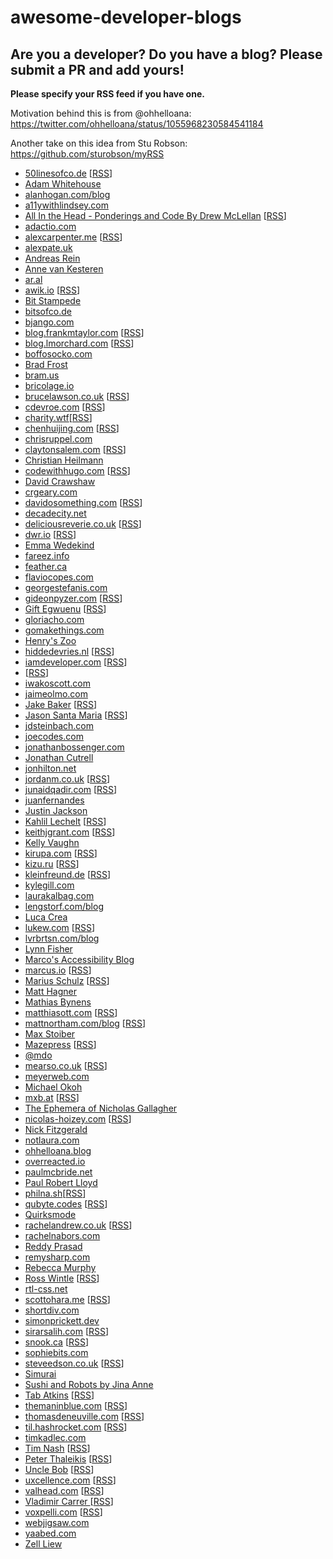 # awesome-developer-blogs

## Are you a developer? Do you have a blog? Please submit a PR and add yours!

**Please specify your RSS feed if you have one.**

Motivation behind this is from @ohhelloana: https://twitter.com/ohhelloana/status/1055968230584541184

Another take on this idea from Stu Robson: https://github.com/sturobson/myRSS

- [50linesofco.de](http://50linesofco.de/) [[RSS](http://50linesofco.de/rss.xml)]
- [Adam Whitehouse](https://awhitehouse104.github.io/)
- [alanhogan.com/blog](https://alanhogan.com/blog)
- [a11ywithlindsey.com](https://a11ywithlindsey.com)
- [All In the Head - Ponderings and Code By Drew McLellan](http://allinthehead.com/) [[RSS](https://allinthehead.com/retro/rss)]
- [adactio.com](https://adactio.com)
- [alexcarpenter.me](https://alexcarpenter.me/) [[RSS](https://alexcarpenter.me/feed.xml)]
- [alexpate.uk](https://alexpate.uk/)
- [Andreas Rein](https://andreasrein.net)
- [Anne van Kesteren](https://annevankesteren.nl/)
- [ar.al](https://ar.al/)
- [awik.io](https://awik.io/) [[RSS](https://awik.io/feed)]
- [Bit Stampede](https://www.bitstampede.com/)
- [bitsofco.de](https://bitsofco.de/)
- [bjango.com](https://bjango.com/articles/)
- [blog.frankmtaylor.com](https://blog.frankmtaylor.com/) [[RSS](blog.frankmtaylor.com/feed)]
- [blog.lmorchard.com](http://blog.lmorchard.com/) [[RSS](http://blog.lmorchard.com.s3-website-us-east-1.amazonaws.com/index.rss)]
- [boffosocko.com](https://boffosocko.com)
- [Brad Frost](http://bradfrost.com/)
- [bram.us](https://bram.us)
- [bricolage.io](https://www.bricolage.io/)
- [brucelawson.co.uk](https://www.brucelawson.co.uk/) [[RSS](https://www.brucelawson.co.uk/feed/)]
- [cdevroe.com](https://cdevroe.com/) [[RSS](https://cdevroe.com/feed)]
- [charity.wtf](https://charity.wtf/)[[RSS](https://charity.wtf/feed)]
- [chenhuijing.com](https://www.chenhuijing.com/) [[RSS](https://www.chenhuijing.com/feed.xml)]
- [chrisruppel.com](https://chrisruppel.com/)
- [claytonsalem.com](https://claytonsalem.com/) [[RSS](https://claytonsalem.com/feed.xml)]
- [Christian Heilmann](https://christianheilmann.com/)
- [codewithhugo.com](https://codewithhugo.com/) [[RSS](codewithhugo.com/index.xml)]
- [David Crawshaw](https://crawshaw.io/)
- [crgeary.com](https://www.crgeary.com/)
- [davidosomething.com](https://davidosomething.com/) [[RSS](https://davidosomething.com/rss.xml)]
- [decadecity.net](https://decadecity.net/)
- [deliciousreverie.co.uk](https://deliciousreverie.co.uk/) [[RSS](https://deliciousreverie.co.uk/index.xml)]
- [dwr.io](https://dwr.io/) [[RSS](https://dwr.io/feed)]
- [Emma Wedekind](https://emmawedekind.com/)
- [fareez.info](http://fareez.info/)
- [feather.ca](https://feather.ca)
- [flaviocopes.com](https://flaviocopes.com/)
- [georgestefanis.com](https://georgestefanis.com/)
- [gideonpyzer.com](https://gideonpyzer.com/) [[RSS](https://gideonpyzer.com/blog/rss)]
- [Gift Egwuenu](https://www.giftegwuenu.com/) [[RSS](https://www.giftegwuenu.com/index.xml)]
- [gloriacho.com](https://www.gloriacho.com/)
- [gomakethings.com](https://gomakethings.com/articles/)
- [Henry's Zoo](http://henryzoo.com/)
- [hiddedevries.nl](https://hiddedevries.nl/) [[RSS](https://hiddedevries.nl/rss/summaries/)]
- [iamdeveloper.com](https://iamdeveloper.com) [[RSS](https://www.iamdeveloper.com/rss.xml)]
- [](https://www.impressivewebs.com/) [[RSS](http://feeds2.feedburner.com/ImpressiveWebs)]
- [iwakoscott.com](https://www.iwakoscott.com/)
- [jaimeolmo.com](http://www.jaimeolmo.com)
- [Jake Baker](https://jakebaker.co.uk/) [[RSS](https://jakebaker.co.uk/index.xml)]
- [Jason Santa Maria](http://jasonsantamaria.com/) [[RSS](http://feeds.feedburner.com/jsm-rss)]
- [jdsteinbach.com](https://jdsteinbach.com/)
- [joecodes.com](https://joecodes.com)
- [jonathanbossenger.com](https://jonathanbossenger.com/)
- [Jonathan Cutrell](https://jonathancutrell.com/)
- [jonhilton.net](https://jonhilton.net/)
- [jordanm.co.uk](https://jordanm.co.uk/) [[RSS](jordanm.co.uk/feed)]
- [junaidqadir.com](https://junaidqadir.com) [[RSS](https://junaidqadir.com/feed)]
- [juanfernandes](https://juanfernandes.uk/blog/)
- [Justin Jackson](https://justinjackson.ca/)
- [Kahlil Lechelt](https://www.kahlillechelt.com/) [[RSS](https://www.kahlillechelt.com/index.xml)]
- [keithjgrant.com](https://keithjgrant.com/) [[RSS](https://keithjgrant.com/posts/index.xml)]
- [Kelly Vaughn](https://kvlly.com/)
- [kirupa.com](https://kirupa.com/) [[RSS](https://kirupa.com/modular/kirupa.xml)]
- [kizu.ru](https://www.kizu.ru/) [[RSS](https://feeds.feedburner.com/kizuruen)]
- [kleinfreund.de](https://kleinfreund.de/) [[RSS](https://kleinfreund.de/index.xml )]
- [kylegill.com](http://kylegill.com/)
- [laurakalbag.com](https://laurakalbag.com/)
- [lengstorf.com/blog](https://lengstorf.com/blog)
- [Luca Crea](https://lcrea.github.io/)
- [lukew.com](https://www.lukew.com/ff/) [[RSS](http://feeds.feedburner.com/FunctioningForm)]
- [lvrbrtsn.com/blog](https://lvrbrtsn.com/blog/)
- [Lynn Fisher](https://lynnandtonic.com/)
- [Marco's Accessibility Blog](https://www.marcozehe.de/)
- [marcus.io](https://marcus.io/) [[RSS](https://marcus.io/feed)]
- [Marius Schulz](https://mariusschulz.com/) [[RSS](http://feeds.feedburner.com/mariusschulz)]
- [Matt Hagner](https://www.matthagner.com/)
- [Mathias Bynens](https://mathiasbynens.be/notes)
- [matthiasott.com](https://matthiasott.com) [[RSS](https://matthiasott.com/rss)]
- [mattnortham.com/blog](https://mattnortham.com/blog/) [[RSS](https://mattnortham.com/blog/feed/)]
- [Max Stoiber](https://mxstbr.com/)
- [Mazepress](https://mazepress.com/) [[RSS](https://mazepress.com/feed/)]
- [@mdo](http://markdotto.com/)
- [mearso.co.uk](http://www.mearso.co.uk/) [[RSS](https://mearso.co.uk/feed.xml)]
- [meyerweb.com](https://meyerweb.com/eric/thoughts/)
- [Michael Okoh](https://okoh.co.uk/)
- [mxb.at](https://mxb.at/) [[RSS](https://mxb.at/feed.xml)]
- [The Ephemera of Nicholas Gallagher](http://nicolasgallagher.com/)
- [nicolas-hoizey.com](https://nicolas-hoizey.com/) [[RSS](https://nicolas-hoizey.com/feeds/articles.xml)]
- [Nick Fitzgerald](http://fitzgeraldnick.com/)
- [notlaura.com](https://notlaura.com)
- [ohhelloana.blog](https://www.ohhelloana.blog/)
- [overreacted.io](https://overreacted.io/)
- [paulmcbride.net](https://paulmcbride.net)
- [Paul Robert Lloyd](https://paulrobertlloyd.com/)
- [philna.sh](https://philna.sh/)[[RSS](https://philna.sh/feed.xml)]
- [qubyte.codes](https://qubyte.codes/) [[RSS](https://qubyte.codes/atom.xml)]
- [Quirksmode](https://www.quirksmode.org)
- [rachelandrew.co.uk](https://rachelandrew.co.uk/archives) [[RSS](https://rachelandrew.co.uk/feed)]
- [rachelnabors.com](http://rachelnabors.com/)
- [Reddy Prasad](https://reddyprasad.co.in/)
- [remysharp.com](https://remysharp.com)
- [Rebecca Murphy](http://rmurphey.com/)
- [Ross Wintle](https://rosswintle.uk/) [[RSS](https://rosswintle.uk/feed)]
- [rtl-css.net](https://rtl-css.net/)
- [scottohara.me](https://www.scottohara.me/) [[RSS](https://www.scottohara.me/feed.xml)]
- [shortdiv.com](https://shortdiv.com/)
- [simonprickett.dev](https://simonprickett.dev/)
- [sirarsalih.com](https://sirarsalih.com/) [[RSS](https://sirarsalih.com/atom.xml)]
- [snook.ca](https://snook.ca/posts/) [[RSS](https://snook.ca/posts/index.rss)]
- [sophiebits.com](https://sophiebits.com/)
- [steveedson.co.uk](https://steveedson.co.uk/) [[RSS](https://steveedson.co.uk/feed.xml)]
- [Simurai](http://simurai.com/)
- [Sushi and Robots by Jina Anne](https://www.sushiandrobots.com/)
- [Tab Atkins](https://www.xanthir.com/blog/) [[RSS](https://www.xanthir.com/blog/atom/)]
- [themaninblue.com](https://themaninblue.com/) [[RSS](https://themaninblue.com/feed/)]
- [thomasdeneuville.com](https://thomasdeneuville.com) [[RSS](https://thomasdeneuville.com/feed)]
- [til.hashrocket.com](https://til.hashrocket.com/) [[RSS](https://til.hashrocket.com/rss)]
- [timkadlec.com](https://timkadlec.com/)
- [Tim Nash](https://timnash.co.uk/) [[RSS](https://timnash.co.uk/feed/)]
- [Peter Thaleikis](https://peterthaleikis.com/) [[RSS](https://peterthaleikis.com/feed.xml)]
- [Uncle Bob](http://blog.cleancoder.com/) [[RSS](http://blog.cleancoder.com/atom.xml)]
- [uxcellence.com](https://uxcellence.com) [[RSS](https://uxcellence.com/subscribe)]
- [valhead.com](https://valhead.com/) [[RSS](https://valhead.com/feed/)]
- [Vladimir Carrer ](http://www.vcarrer.com/) [[RSS](http://feeds.feedburner.com/CarrerBlog)]
- [voxpelli.com](https://voxpelli.com/) [[RSS](https://voxpelli.com/english.xml)]
- [webjigsaw.com](http://webjigsaw.com/)
- [yaabed.com](https://yaabed.com/)
- [Zell Liew](https://zellwk.com/blog/)
